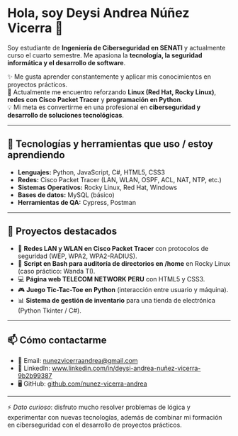 # Hola, soy Deysi Andrea Núñez Vicerra 👋  

Soy estudiante de **Ingeniería de Ciberseguridad en SENATI** y actualmente curso el cuarto semestre. Me apasiona la **tecnología, la seguridad informática y el desarrollo de software**.  

✨ Me gusta aprender constantemente y aplicar mis conocimientos en proyectos prácticos.  
🌱 Actualmente me encuentro reforzando **Linux (Red Hat, Rocky Linux)**, **redes con Cisco Packet Tracer** y **programación en Python**.  
💡 Mi meta es convertirme en una profesional en **ciberseguridad y desarrollo de soluciones tecnológicas**.  

---

## 🚀 Tecnologías y herramientas que uso / estoy aprendiendo
- **Lenguajes:** Python, JavaScript, C#, HTML5, CSS3  
- **Redes:** Cisco Packet Tracer (LAN, WLAN, OSPF, ACL, NAT, NTP, etc.)  
- **Sistemas Operativos:** Rocky Linux, Red Hat, Windows  
- **Bases de datos:** MySQL (básico)  
- **Herramientas de QA:** Cypress, Postman  

---

## 📌 Proyectos destacados
- 🎯 **Redes LAN y WLAN en Cisco Packet Tracer** con protocolos de seguridad (WEP, WPA2, WPA2-RADIUS).  
- 🐧 **Script en Bash para auditoría de directorios en /home** en Rocky Linux (caso práctico: Wanda TI).  
- 💻 **Página web TELECOM NETWORK PERU** con HTML5 y CSS3.  
- 🎮 **Juego Tic-Tac-Toe en Python** (interacción entre usuario y máquina).  
- 📊 **Sistema de gestión de inventario** para una tienda de electrónica (Python Tkinter / C#).  

---

## 📫 Cómo contactarme
- 📧 Email: nunezvicerraandrea@gmail.com  
- 💼 LinkedIn: www.linkedin.com/in/deysi-andrea-nuñez-vicerra-9b2b99387  
- 🖥️ GitHub: [github.com/nunez-vicerra-andrea](https://github.com/nunez-vicerra-andrea)  

---

⚡ *Dato curioso*: disfruto mucho resolver problemas de lógica y experimentar con nuevas tecnologías, además de combinar mi formación en ciberseguridad con el desarrollo de proyectos prácticos.  
